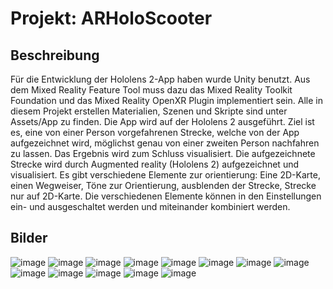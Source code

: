 # Projekt: ARHoloScooter

## Beschreibung
Für die Entwicklung der Hololens 2-App haben wurde Unity benutzt. Aus dem Mixed Reality Feature Tool muss dazu das Mixed Reality Toolkit Foundation und das Mixed Reality OpenXR Plugin implementiert sein.
Alle in diesem Projekt erstellen Materialien, Szenen und Skripte sind unter Assets/App zu finden. 
Die App wird auf der Hololens 2 ausgeführt.
Ziel ist es, eine von einer Person vorgefahrenen Strecke, welche von der App aufgezeichnet wird, möglichst genau von einer zweiten Person nachfahren zu lassen. Das Ergebnis wird zum Schluss visualisiert. 
Die aufgezeichnete Strecke wird durch Augmented reality (Hololens 2) aufgezeichnet und visualisiert. 
Es gibt verschiedene Elemente zur orientierung: Eine 2D-Karte, einen Wegweiser, Töne zur Orientierung, ausblenden der Strecke, Strecke nur auf 2D-Karte. Die verschiedenen Elemente können in den Einstellungen ein- und ausgeschaltet werden und miteinander kombiniert werden.




## Bilder
![image](https://github.com/Snens98/ARHoloScooter/assets/116456908/a223a792-ad93-4f01-84b4-32c76e8c3832)
![image](https://github.com/Snens98/ARHoloScooter/assets/116456908/5c4b9766-1782-4a97-8640-2c7f563ef09c)
![image](https://github.com/Snens98/ARHoloScooter/assets/116456908/95dc498e-0166-4b3b-b7e0-4df4cb0958af)
![image](https://github.com/Snens98/ARHoloScooter/assets/116456908/4be455ab-bf9c-4f94-9ed2-e8ac9b526bfb)
![image](https://github.com/Snens98/ARHoloScooter/assets/116456908/bdf47e35-a642-494a-b7a2-74c481267abb)
![image](https://github.com/Snens98/ARHoloScooter/assets/116456908/9d82d1a2-6ece-4da1-81c3-d12fc1221d25)
![image](https://github.com/Snens98/ARHoloScooter/assets/116456908/48446aa1-6770-4e5c-87f3-c8e2c999a849)
![image](https://github.com/Snens98/ARHoloScooter/assets/116456908/62aaebbd-fa4d-44ab-ba67-11af1cd23829)
![image](https://github.com/Snens98/ARHoloScooter/assets/116456908/af6fafda-fd5b-45bb-be7c-f4b443e8b308)
![image](https://github.com/Snens98/ARHoloScooter/assets/116456908/b83eb652-6563-43b9-a1a4-353371205323)
![image](https://github.com/Snens98/ARHoloScooter/assets/116456908/f635fd8c-d38b-4d10-ba61-664a0dee6521)
![image](https://github.com/Snens98/ARHoloScooter/assets/116456908/1267f22b-309b-4a26-bd5f-924979d90ecd)
![image](https://github.com/Snens98/ARHoloScooter/assets/116456908/db52721b-285c-4e4e-966d-b45bdaa3de2e)
